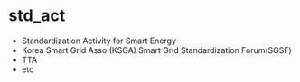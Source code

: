 # std_act
* Standardization Activity for Smart Energy
* Korea Smart Grid Asso.(KSGA) Smart Grid Standardization Forum(SGSF)
* TTA
* etc
